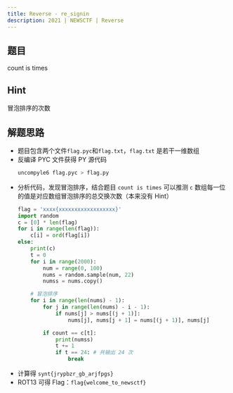 ```yaml
---
title: Reverse - re_signin
description: 2021 | NEWSCTF | Reverse
---
```


## 题目

count is times

## Hint

冒泡排序的次数

## 解题思路

- 题目包含两个文件`flag.pyc`和`flag.txt`，`flag.txt` 是若干一维数组
- 反编译 PYC 文件获得 PY 源代码
    ```bash
    uncompyle6 flag.pyc > flag.py
    ```
- 分析代码，发现冒泡排序，结合题目 `count is times` 可以推测 `c` 数组每一位的值是对应数组冒泡排序的总交换次数（本来没有 Hint）
    ```py
    flag = 'xxxx{xxxxxxxxxxxxxxxxxx}'
    import random
    c = [0] * len(flag)
    for i in range(len(flag)):
        c[i] = ord(flag[i])
    else:
        print(c)
        t = 0
        for i in range(2000):
            num = range(0, 100)
            nums = random.sample(num, 22)
            numss = nums.copy()

        # 冒泡排序
        for i in range(len(nums) - 1):
            for j in range(len(nums) - i - 1):
                if nums[j] > nums[(j + 1)]:
                    nums[j], nums[j + 1] = nums[(j + 1)], nums[j]

            if count == c[t]:
                print(numss)
                t += 1
                if t == 24: # 共输出 24 次
                    break
    ```
- 计算得 `synt{jrypbzr_gb_arjfpgs}`
- ROT13 可得 Flag：`flag{welcome_to_newsctf}`